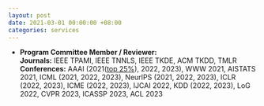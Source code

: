```yaml
---
layout: post
date: 2021-03-01 00:00:00 +08:00
categories: services
---
```

* **Program Committee Member / Reviewer:**  
**Journals:** IEEE TPAMI, IEEE TNNLS, IEEE TKDE, ACM TKDD, TMLR  
**Conferences:** AAAI (2021(<a href="https://aaai.org/Conferences/AAAI-21/wp-content/uploads/2021/05/AAAI-21-Program-Committee.pdf">top 25%</a>), 2022, 2023), WWW 2021, AISTATS 2021, ICML (2021, 2022, 2023), NeurIPS (2021, 2022, 2023), ICLR (2022, 2023), ICME (2022, 2023), IJCAI 2022, KDD (2022, 2023), LoG 2022, CVPR 2023, ICASSP 2023, ACL 2023

